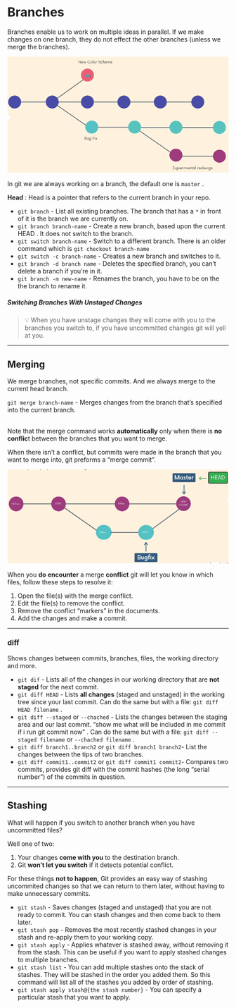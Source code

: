 # Branches
    
Branches enable us to work on multiple ideas in parallel. If we make changes on one branch, they do not effect the other branches (unless we merge the branches).

![a visualization of branching](resources/branching.png)


In git we are always working on a branch, the default one is `master` .

**Head** : Head is a pointer that refers to the current branch in your repo.
    
- `git branch` - List all existing branches. The branch that has a `*` in front of it is the branch we are currently on.
- `git branch branch-name` - Create a new branch, based upon the current HEAD . It does not switch to the branch.
- `git switch branch-name` - Switch to a different branch. There is an older command which is `git checkout branch-name`
- `git switch -c branch-name` - Creates a new branch and switches to it.
- `git branch -d branch name` - Deletes the specified branch, you can’t delete a branch if you’re in it.
- `git branch -m new-name` - Renames the branch, you have to be on the the branch to rename it.

##### Switching Branches With Unstaged Changes
    
>    💡 When you have unstage changes they will come with you to the branches you switch to, if you have uncommitted changes git will yell at you.

***

## Merging
    
We merge branches, not specific commits. And we always merge to the current head branch.

 `git merge branch-name` - Merges changes from the branch that’s specified into the current branch.
<br><br>

   Note that the merge command works **automatically** only when there is **no conflic**t between the branches that you want to merge.

  When there isn’t a conflict, but commits were made in the branch that you want to merge into, git preforms a “merge commit”. 

  ![Visualization for merge commit](resources/merging.png)




 When you **do** **encounter** a merge **conflict** git will let you know in which files, follow these steps to resolve it:

1. Open the file(s) with the merge conflict.
2. Edit the file(s) to remove the conflict.
3. Remove the conflict “markers” in the documents.
4. Add the changes and make a commit.

---
### diff

Shows changes between commits, branches, files, the working directory and more.
    
  - `git dif` - Lists all of the changes in our working directory that are **not staged** for the next commit.
  - `git diff HEAD`   - Lists **all changes** (staged and unstaged) in the working tree since your last commit. Can do the same but with a file: `git diff HEAD filename` .
  - `git diff --staged` or `--chached` - Lists the changes between the staging area and our last commit. “show me what will be included in me commit if i run git commit now” . Can do the same but with a file: `git diff --staged filename`  or `--chached filename` .
  - `git diff branch1..branch2` or `git diff branch1 branch2`- List the changes between the tips of two branches.
  - `git diff commit1..commit2` or `git diff commit1 commit2`- Compares two commits, provides git diff with the commit hashes (the long “serial number”) of the commits in question.

---

 ## Stashing

What will happen if you switch to another branch when you have uncommitted files?
    
Well one of two:

1. Your changes **come with you** to the destination branch.
2. Git **won’t let you switch**  if it detects potential conflict.

For these things **not to happen**, Git provides an easy way of stashing uncommited changes so that we can return to them later, without having to make unnecessary commits. 

- `git stash` - Saves changes (staged and unstaged) that you are not ready to commit. You can stash changes and then come back to them later.
- `git stash pop` - Removes the most recently stashed changes in your stash and re-apply them to your working copy.
- `git stash apply`  - Applies whatever is stashed away, without  removing it from the stash. This can be useful if you want to apply stashed changes to multiple branches.
- `git stash list` - You can add multiple stashes onto the stack of stashes. They will be stashed in the order you added them. So this command will list all of the stashes you added by order of stashing.
- `git stash apply stash@{the stash number}` - You can specify a particular stash that you want to apply.